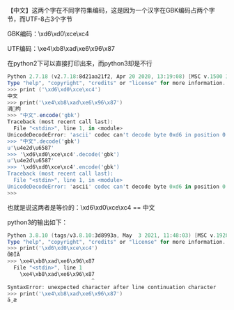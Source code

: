 【中文】这两个字在不同字符集编码，这是因为一个汉字在GBK编码占两个字节，而UTF-8占3个字节

GBK编码：\xd6\xd0\xce\xc4

UTF编码：\xe4\xb8\xad\xe6\x96\x87

在python2下可以直接打印出来，而python3却是不行

```powershell
Python 2.7.18 (v2.7.18:8d21aa21f2, Apr 20 2020, 13:19:08) [MSC v.1500 32 bit (Intel)] on win32
Type "help", "copyright", "credits" or "license" for more information.
>>> print ('\xd6\xd0\xce\xc4')
中文
>>> print('\xe4\xb8\xad\xe6\x96\x87')
涓枃
>>> "中文".encode('gbk')
Traceback (most recent call last):
  File "<stdin>", line 1, in <module>
UnicodeDecodeError: 'ascii' codec can't decode byte 0xd6 in position 0: ordinal not in range(128)
>>> "中文".decode('gbk')
u'\u4e2d\u6587'
>>> '\xd6\xd0\xce\xc4'.decode('gbk')
u'\u4e2d\u6587'
>>> '\xd6\xd0\xce\xc4'.encode('gbk')
Traceback (most recent call last):
  File "<stdin>", line 1, in <module>
UnicodeDecodeError: 'ascii' codec can't decode byte 0xd6 in position 0: ordinal not in range(128)
>>>
```

也就是说这两者是等价的：\xd6\xd0\xce\xc4 == 中文

python3的输出如下：

```powershell
Python 3.8.10 (tags/v3.8.10:3d8993a, May  3 2021, 11:48:03) [MSC v.1928 64 bit (AMD64)] on win32
Type "help", "copyright", "credits" or "license" for more information.
>>> print('\xd6\xd0\xce\xc4')
ÖÐÎÄ
>>> \xe4\xb8\xad\xe6\x96\x87
  File "<stdin>", line 1
    \xe4\xb8\xad\xe6\x96\x87
                           ^
SyntaxError: unexpected character after line continuation character
>>> print('\xe4\xb8\xad\xe6\x96\x87')
ä¸­æ
```


